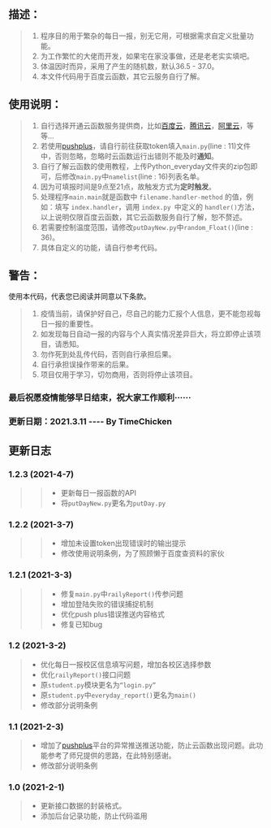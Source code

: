 ## 描述：

> 1. 程序目的用于繁杂的每日一报，别无它用，可根据需求自定义批量功能。
> 2. 为工作繁忙的大佬而开发，如果宅在家没事做，还是老老实实填吧。
> 3. 体温因时而异，采用了产生的随机数，默认36.5 - 37.0。
> 4. 本文件代码用于百度云函数，其它云服务自行了解。

## 使用说明：

> 1. 自行选择开通云函数服务提供商，比如[百度云](https://cloud.baidu.com/product/cfc.html)，[腾讯云](https://cloud.tencent.com/product/scf)，[阿里云](https://www.aliyun.com/product/fc/)，等等...
> 2. 若使用[pushplus](https://pushplus.hxtrip.com)，请自行前往获取token填入`main.py`(line : 11)文件中，否则忽略，忽略时云函数运行出错则不能及时**通知**。
> 3. 自行了解云函数的使用教程，上传Python_everyday文件夹的zip包即可，后修改`main.py`中`namelist`(line : 16)列表名单。
> 4. 因为可填报时间是9点至21点，故触发方式为**定时触发**。
> 5. 处理程序`main.main`就是函数中 `filename.handler-method` 的值，例如：填写 `index.handler`，调用 `index.py `中定义的 `handler()`方法，以上说明仅限百度云函数，其它云函数服务自行了解，恕不赘述。
> 6. 若需要控制温度范围，请修改`putDayNew.py`中`random_Float()`(line : 36)。
> 7. 具体自定义的功能，请自行参考代码。

## 警告：

使用本代码，代表您已阅读并同意以下条款。

> 1. 疫情当前，请保护好自己，尽自己的能力汇报个人信息，更不能忽视每日一报的重要性。
> 2. 如发现每日自动一报的内容与个人真实情况差异巨大，将立即停止该项目，请悉知。
> 4. 勿作死到处乱传代码，否则自行承担后果。
> 4. 自行承担误操作带来的后果。
> 5. 项目仅用于学习，切勿商用，否则将停止该项目。

### 最后祝愿疫情能够早日结束，祝大家工作顺利······

### 更新日期：2021.3.11 ---- By TimeChicken





## 更新日志

### 1.2.3 (2021-4-7)

> > * 更新每日一报函数的API
> > * 将`putDayNew.py`更名为`putDay.py`

### 1.2.2 (2021-3-7)

> > * 增加未设置token出现错误时的输出提示
> > * 修改使用说明条例，为了照顾懒于百度查资料的家伙

### 1.2.1 (2021-3-3)

>> * 修复`main.py`中`railyReport()`传参问题
>> * 增加登陆失败的错误捕捉机制
>> * 优化push plus错误推送内容格式
>> * 修复已知bug

### 1.2 (2021-3-2)

> * 优化每日一报校区信息填写问题，增加各校区选择参数
> * 优化`railyReport()`接口问题
> * 原`student.py`模块更名为`“login.py”`
> * 原`student.py`中`everyday_report()`更名为`main()`
> * 修改部分说明条例

### 1.1 (2021-2-3)

> * 增加了[pushplus](https://pushplus.hxtrip.com)平台的异常推送推送功能，防止云函数出现问题。此功能参考了师兄提供的思路，在此特别感谢。
> * 修改部分说明条例

### 1.0 (2021-2-1)

> * 更新接口数据的封装格式。
> * 添加后台记录功能，防止代码滥用
